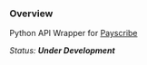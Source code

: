 ### Overview
Python API Wrapper for [Payscribe](https://payscribe.ng)

*Status:* ***Under Development***
